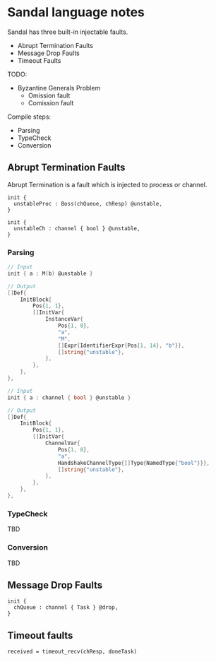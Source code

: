 # Sandal language notes

Sandal has three built-in injectable faults.

- Abrupt Termination Faults
- Message Drop Faults
- Timeout Faults

TODO:

- Byzantine Generals Problem
  - Omission fault
  - Comission fault

Compile steps:

- Parsing
- TypeCheck
- Conversion

## Abrupt Termination Faults

Abrupt Termination is a fault which is injected to process or channel.

```
init {
  unstableProc : Boss(chQueue, chResp) @unstable,
}

init {
  unstableCh : channel { bool } @unstable,
}
```

### Parsing

```go
// Input
init { a : M(b) @unstable }

// Output
[]Def{
	InitBlock{
		Pos{1, 1},
		[]InitVar{
			InstanceVar{
				Pos{1, 8},
				"a",
				"M",
				[]Expr{IdentifierExpr{Pos{1, 14}, "b"}},
				[]string{"unstable"},
			},
		},
	},
},
```

```go
// Input
init { a : channel { bool } @unstable }

// Output
[]Def{
	InitBlock{
		Pos{1, 1},
		[]InitVar{
			ChannelVar{
				Pos{1, 8},
				"a",
				HandshakeChannelType{[]Type{NamedType{"bool"}}},
				[]string{"unstable"},
			},
		},
	},
},
```

### TypeCheck

TBD

### Conversion

TBD

## Message Drop Faults

```
init {
  chQueue : channel { Task } @drop,
}
```

## Timeout faults

```
received = timeout_recv(chResp, doneTask)
```
